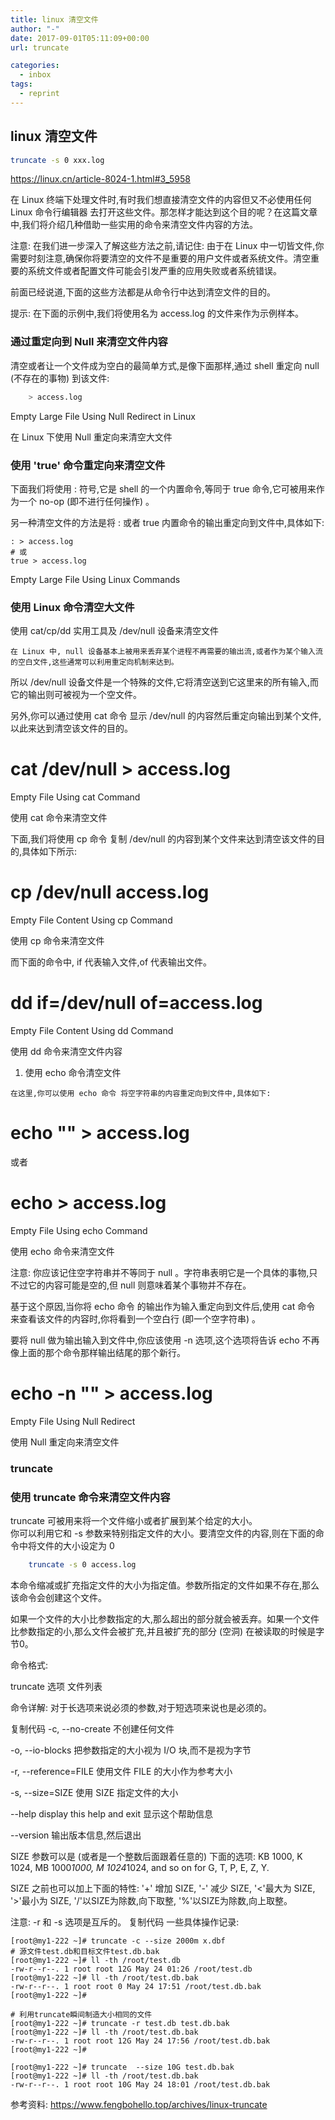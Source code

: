 ```yaml
---
title: linux 清空文件
author: "-"
date: 2017-09-01T05:11:09+00:00
url: truncate

categories:
  - inbox
tags:
  - reprint
---
```

## linux 清空文件

```bash
truncate -s 0 xxx.log
```

https://linux.cn/article-8024-1.html#3_5958

在 Linux 终端下处理文件时,有时我们想直接清空文件的内容但又不必使用任何 Linux 命令行编辑器 去打开这些文件。那怎样才能达到这个目的呢？在这篇文章中,我们将介绍几种借助一些实用的命令来清空文件内容的方法。

注意: 在我们进一步深入了解这些方法之前,请记住: 由于在 Linux 中一切皆文件,你需要时刻注意,确保你将要清空的文件不是重要的用户文件或者系统文件。清空重要的系统文件或者配置文件可能会引发严重的应用失败或者系统错误。

前面已经说道,下面的这些方法都是从命令行中达到清空文件的目的。

提示: 在下面的示例中,我们将使用名为 access.log 的文件来作为示例样本。

### 通过重定向到 Null 来清空文件内容
清空或者让一个文件成为空白的最简单方式,是像下面那样,通过 shell 重定向 null  (不存在的事物) 到该文件: 
```bash
    > access.log
```
Empty Large File Using Null Redirect in Linux

在 Linux 下使用 Null 重定向来清空大文件

### 使用 'true' 命令重定向来清空文件
下面我们将使用 : 符号,它是 shell 的一个内置命令,等同于 true 命令,它可被用来作为一个 no-op (即不进行任何操作) 。

另一种清空文件的方法是将 : 或者 true 内置命令的输出重定向到文件中,具体如下: 

    : > access.log
    # 或
    true > access.log

Empty Large File Using Linux Commands

### 使用 Linux 命令清空大文件
使用 cat/cp/dd 实用工具及 /dev/null 设备来清空文件
  
    在 Linux 中, null 设备基本上被用来丢弃某个进程不再需要的输出流,或者作为某个输入流的空白文件,这些通常可以利用重定向机制来达到。

所以 /dev/null 设备文件是一个特殊的文件,它将清空送到它这里来的所有输入,而它的输出则可被视为一个空文件。

另外,你可以通过使用 cat 命令 显示 /dev/null 的内容然后重定向输出到某个文件,以此来达到清空该文件的目的。

# cat /dev/null > access.log

Empty File Using cat Command

使用 cat 命令来清空文件

下面,我们将使用 cp 命令 复制 /dev/null 的内容到某个文件来达到清空该文件的目的,具体如下所示: 

# cp /dev/null access.log

Empty File Content Using cp Command

使用 cp 命令来清空文件

而下面的命令中, if 代表输入文件,of 代表输出文件。

# dd if=/dev/null of=access.log

Empty File Content Using dd Command

使用 dd 命令来清空文件内容

  1. 使用 echo 命令清空文件
  
    在这里,你可以使用 echo 命令 将空字符串的内容重定向到文件中,具体如下: 

# echo "" > access.log

或者

# echo > access.log

Empty File Using echo Command

使用 echo 命令来清空文件

注意: 你应该记住空字符串并不等同于 null 。字符串表明它是一个具体的事物,只不过它的内容可能是空的,但 null 则意味着某个事物并不存在。

基于这个原因,当你将 echo 命令 的输出作为输入重定向到文件后,使用 cat 命令 来查看该文件的内容时,你将看到一个空白行 (即一个空字符串) 。

要将 null 做为输出输入到文件中,你应该使用 -n 选项,这个选项将告诉 echo 不再像上面的那个命令那样输出结尾的那个新行。

# echo -n "" > access.log

Empty File Using Null Redirect

使用 Null 重定向来清空文件

### truncate
### 使用 truncate 命令来清空文件内容
truncate 可被用来将一个文件缩小或者扩展到某个给定的大小。  
你可以利用它和 -s 参数来特别指定文件的大小。要清空文件的内容,则在下面的命令中将文件的大小设定为 0  
```bash
    truncate -s 0 access.log
```

本命令缩减或扩充指定文件的大小为指定值。参数所指定的文件如果不存在,那么该命令会创建这个文件。

如果一个文件的大小比参数指定的大,那么超出的部分就会被丢弃。如果一个文件比参数指定的小,那么文件会被扩充,并且被扩充的部分 (空洞) 在被读取的时候是字节0。

命令格式: 

truncate 选项 文件列表

命令详解: 对于长选项来说必须的参数,对于短选项来说也是必须的。


复制代码
-c, --no-create
    不创建任何文件

-o, --io-blocks
    把参数指定的大小视为 I/O 块,而不是视为字节

-r, --reference=FILE
    使用文件 FILE 的大小作为参考大小

-s, --size=SIZE
    使用 SIZE 指定文件的大小

--help display this help and exit
    显示这个帮助信息

--version
    输出版本信息,然后退出

SIZE 参数可以是 (或者是一个整数后面跟着任意的) 下面的选项: KB 1000, K 1024,
    MB 1000*1000, M 1024*1024, and so on for G, T, P, E, Z, Y.

SIZE 之前也可以加上下面的特性: 
    '+' 增加 SIZE,
    '-' 减少 SIZE,
    '<'最大为 SIZE,
    '>'最小为 SIZE,
    '/'以SIZE为除数,向下取整,
    '%'以SIZE为除数,向上取整。

注意: -r 和 -s 选项是互斥的。
复制代码
一些具体操作记录: 

    [root@my1-222 ~]# truncate -c --size 2000m x.dbf
    # 源文件test.db和目标文件test.db.bak
    [root@my1-222 ~]# ll -th /root/test.db
    -rw-r--r--. 1 root root 12G May 24 01:26 /root/test.db
    [root@my1-222 ~]# ll -th /root/test.db.bak
    -rw-r--r--. 1 root root 0 May 24 17:51 /root/test.db.bak
    [root@my1-222 ~]#

    # 利用truncate瞬间制造大小相同的文件
    [root@my1-222 ~]# truncate -r test.db test.db.bak
    [root@my1-222 ~]# ll -th /root/test.db.bak
    -rw-r--r--. 1 root root 12G May 24 17:56 /root/test.db.bak
    [root@my1-222 ~]#

    [root@my1-222 ~]# truncate  --size 10G test.db.bak
    [root@my1-222 ~]# ll -th /root/test.db.bak
    -rw-r--r--. 1 root root 10G May 24 18:01 /root/test.db.bak



参考资料: https://www.fengbohello.top/archives/linux-truncate


